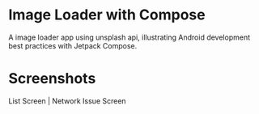 # Image Loader with Compose

A image loader app using unsplash api, illustrating Android development best practices with Jetpack Compose. 

# Screenshots

List Screen           |  Network Issue Screen
